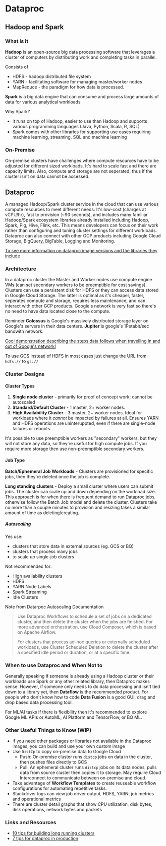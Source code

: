 # Dataproc

## Hadoop and Spark

### What is it

**Hadoop** is an open-source big data processing software that leverages a cluster of computers by distributing work and completing tasks in parallel.

Consists of

  * HDFS - hadoop distributed file system
  * YARN - facilitating software for managing master/worker nodes
  * MapReduce - the paradigm for how data is processed.

__Spark__ is a big data engine that can consume and process large amounts of data for various analytical workloads

Why Spark?

* It runs on top of Hadoop, easier to use than Hadoop and supports various programming languages (Java, Python, Scala, R, SQL)
* Spark comes with other libraries for supporting use cases requiring machine learning, streaming, SQL and machine learning

### On-Premise

On-premise clusters have challenges where compute resources have to be adjusted for different sized workloads. It's hard to scale fast and there are capacity limits. Also, compute and storage are not seperated, thus if the cluster isn't on data cannot be accessed.

## Dataproc

A managed Hadoop/Spark cluster service in the cloud that can use various compute resources to meet different needs. It's low-cost (charges at vCPU/hr), fast to provision (~90 seconds), and includes many familiar Hadoop/Spark ecosystem libraries already installed including Hadoop, Spark, Pig, Hive, Flink, etc. This means developers can focus on their work rather than configuring and tuning cluster settings for different workloads. Dataproc can also connect with other GCP products including Google Cloud Storage, BigQuery, BigTable, Logging and Monitoring.

[To see more information on dataproc image versions and the libraries they include](https://cloud.google.com/dataproc/docs/concepts/versioning/overview)

### Architecture

In a dataproc cluster the Master and Worker nodes use compute engine VMs (can set secondary workers to be preemptible for cost savings). Clusters can use a persistent disk for HDFS or they can access data stored in Google Cloud Storage. The latter is optimal as it's cheaper, faster, seperates compute and storage, requires less maintenance, and can interact with other GCP products. Google's network is very fast so there's no need to have data located close to the compute. 

Reminder
**Colossus** is Google's massively distributed storage layer on Google's servers in their data centers.
**Jupiter** is google's 1Petabit/sec bandwith network.

[Cool demonstration describing the steps data follows when travelling in and out of Google's network!](https://cloud.withgoogle.com/infrastructure/)

To use GCS instead of HDFS in most cases just change the URL from `hdfs://` to `gs://`

### Cluster Designs

#### Cluster Types

1. __Single node cluster__ - primarily for proof of concept work; cannot be autoscaled
2. __Standard/Default Cluster__ - 1 master, 2+ worker nodes. 
3. __High Availability Cluster__ - 3 master, 2+ worker nodes. Ideal for workloads where it _cannot_ be impacted by failures at all. Ensures YARN and HDFS operations are uninteruppted, even if there are single-node failures or reboots.

It's possible to use preemptible workers as "secondary" workers, but they will not store any data, so they're useful for high compute jobs. If you require more storage then use non-preemptible secondary workers.

#### Job Type
**Batch/Ephemeral Job Workloads** - Clusters are provisioned for specific jobs, then they're deleted once the job is complete. 

**Long standing clusters** - Deploy a small cluster where users can submit jobs. The cluster can scale up and down depending on the workload size. This approach is for when there is frequent demand to run Dataproc jobs, otherwise follow the Batch Job model and delete the cluster. Clusters take no more than a couple minutes to provision and resizing takes a similar amount of time as deleting/creating.

##### Autoscaling 

Yes use:
* clusters that store data in external sources (eg. GCS or BQ)
* clusters that process many jobs
* to scale up single-job clusters


Not recommended for:
* High availability clusters
* HDFS
* YARN Node Labels
* Spark Streaming
* Idle Clusters


Note from Datarpoc Autoscaling Documentation
> Use Dataproc Workflows to schedule a set of jobs on a dedicated cluster, and then delete the cluster when the jobs are finished. For more advanced orchestration, use Cloud Composer, which is based on Apache Airflow. 
> 
> For clusters that process ad-hoc queries or externally scheduled workloads, use Cluster Scheduled Deletion to delete the cluster after a specified idle period or duration, or at a specific time.

### When to use Dataproc and When Not to

Generally speaking if someone is already using a Hadoop cluster or their workloads use Spark or any other related library, then Dataproc makes sense. However, if someone only needs to do data processing and isn't tied down to a library yet, then __Dataflow__ is the recommended product. For people who don't know how to code __Data Fusion__ is a good GUI, drag and drop based data processing tool.

For ML/AI tasks if there is flexibility then it's recommended to explore Google ML APIs or AutoML, AI Platform and TensorFlow, or BQ ML.


### Other Useful Things to Know (WIP)
* If you need other packages or libraries not available in the Dataproc images, you can build and use your own custom image
* Use `DistCp` to copy on-premise data to Google Cloud
  * Push: On-premise cluster runs `distcp` jobs on data in the cluster, then pushes files directly to GCS
  * Pull:  An ephemeral cluster runs `distcp` jobs on its data nodes, pulls data from source cluster then copies it to storage. May require Cloud Interconnect to communicate between on-premise and cloud.
* Take advantage of __Workflow Templates__ to create reuseable workflow configurations for automating repetitive tasks.
* Stackdriver logs can view job driver output, HDFS, YARN, job metrics and operational metrics
* There are cluster detail graphs that show CPU utilization, disk bytes, disk operations, network bytes and packets


### Links and Resources
* [10 tips for building long running clusters](https://cloud.google.com/blog/products/data-analytics/10-tips-for-building-long-running-clusters-using-cloud-dataproc)
* [7 tips for dataproc in production](https://cloud.google.com/blog/products/data-analytics/7-best-practices-for-running-cloud-dataproc-in-production)

